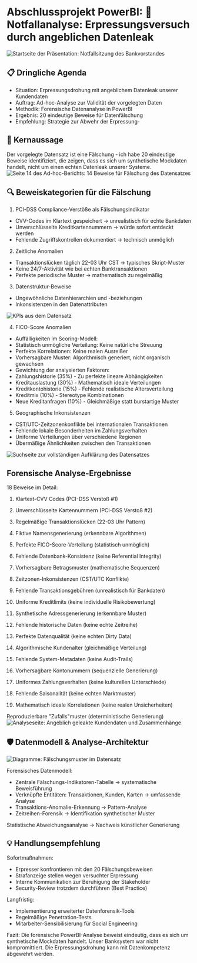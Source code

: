 # Abschlussprojekt PowerBI: 🚨 Notfallanalyse: Erpressungsversuch durch angeblichen Datenleak

![Startseite der Präsentation: Notfallsitzung des Bankvorstandes](img/screenshot0.png)

## 📋 Dringliche Agenda

- Situation: Erpressungsdrohung mit angeblichem Datenleak unserer Kundendaten
- Auftrag: Ad-hoc-Analyse zur Validität der vorgelegten Daten
- Methodik: Forensische Datenanalyse in PowerBI
- Ergebnis: 20 eindeutige Beweise für Datenfälschung
- Empfehlung: Strategie zur Abwehr der Erpressung-

## 🎯 Kernaussage

Der vorgelegte Datensatz ist eine Fälschung - ich habe 20 eindeutige Beweise identifiziert, die zeigen, dass es sich um synthetische Mockdaten handelt, nicht um einen echten Datenleak unserer Systeme.
![Seite 14 des Ad-hoc-Berichts: 14 Beweise für Fälschung des Datensatzes](img/screenshot1.png)

## 🔍 Beweiskategorien für die Fälschung

1. PCI-DSS Compliance-Verstöße als Fälschungsindikator

- CVV-Codes im Klartext gespeichert → unrealistisch für echte Bankdaten
- Unverschlüsselte Kreditkartennummern → würde sofort entdeckt werden
- Fehlende Zugriffskontrollen dokumentiert → technisch unmöglich

2. Zeitliche Anomalien

- Transaktionslücken täglich 22-03 Uhr CST → typisches Skript-Muster
- Keine 24/7-Aktivität wie bei echten Banktransaktionen
- Perfekte periodische Muster → mathematisch zu regelmäßig

3. Datenstruktur-Beweise

- Ungewöhnliche Datenhierarchien und -beziehungen
- Inkonsistenzen in den Datenattributen

![KPIs aus dem Datensatz](img/screenshot2.png)

4. FICO-Score Anomalien

- Auffälligkeiten im Scoring-Modell:
- Statistisch unmögliche Verteilung: Keine natürliche Streuung
- Perfekte Korrelationen: Keine realen Ausreißer
- Vorhersagbare Muster: Algorithmisch generiert, nicht organisch gewachsen
- Gewichtung der analysierten Faktoren:
- Zahlungshistorie (35%) - Zu perfekte lineare Abhängigkeiten
- Kreditauslastung (30%) - Mathematisch ideale Verteilungen
- Kreditkontohistorie (15%) - Fehlende realistische Altersverteilung
- Kreditmix (10%) - Stereotype Kombinationen
- Neue Kreditanfragen (10%) - Gleichmäßige statt burstartige Muster

5. Geographische Inkonsistenzen

- CST/UTC-Zeitzonenkonflikte bei internationalen Transaktionen
- Fehlende lokale Besonderheiten im Zahlungsverhalten
- Uniforme Verteilungen über verschiedene Regionen
- Übermäßige Ähnlichkeiten zwischen den Transaktionen

![Suchseite zur vollständigen Aufklärung des Datensatzes](img/screenshot3.png)

## Forensische Analyse-Ergebnisse

18 Beweise im Detail:

1. Klartext-CVV Codes (PCI-DSS Verstoß #1)

2. Unverschlüsselte Kartennummern (PCI-DSS Verstoß #2)

3. Regelmäßige Transaktionslücken (22-03 Uhr Pattern)

4. Fiktive Namensgenerierung (erkennbare Algorithmen)

5. Perfekte FICO-Score-Verteilung (statistisch unmöglich)

6. Fehlende Datenbank-Konsistenz (keine Referential Integrity)

7. Vorhersagbare Betragsmuster (mathematische Sequenzen)

8. Zeitzonen-Inkonsistenzen (CST/UTC Konflikte)

9. Fehlende Transaktionsgebühren (unrealistisch für Bankdaten)

10. Uniforme Kreditlimits (keine individuelle Risikobewertung)

11. Synthetische Adressgenerierung (erkennbare Muster)

12. Fehlende historische Daten (keine echte Zeitreihe)

13. Perfekte Datenqualität (keine echten Dirty Data)

14. Algorithmische Kundenalter (gleichmäßige Verteilung)

15. Fehlende System-Metadaten (keine Audit-Trails)

16. Vorhersagbare Kontonummern (sequenzielle Generierung)

17. Uniformes Zahlungsverhalten (keine kulturellen Unterschiede)

18. Fehlende Saisonalität (keine echten Marktmuster)

19. Mathematisch ideale Korrelationen (keine realen Unsicherheiten)

Reproduzierbare "Zufalls"muster (deterministische Generierung)
![Analyseseite: Angeblich geleakte Kundendaten und Zusammenhänge](img/screenshot4.png)

## 🛡️ Datenmodell & Analyse-Architektur

![Diagramme: Fälschungsmuster im Datensatz](img/screenshot5.png)

Forensisches Datenmodell:

- Zentrale Fälschungs-Indikatoren-Tabelle → systematische Beweisführung
- Verknüpfte Entitäten: Transaktionen, Kunden, Karten → umfassende Analyse
- Transaktions-Anomalie-Erkennung → Pattern-Analyse
- Zeitreihen-Forensik → Identifikation synthetischer Muster

Statistische Abweichungsanalyse → Nachweis künstlicher Generierung

## 💡 Handlungsempfehlung

Sofortmaßnahmen:

- Erpresser konfrontieren mit den 20 Fälschungsbeweisen
- Strafanzeige stellen wegen versuchter Erpressung
- Interne Kommunikation zur Beruhigung der Stakeholder
- Security-Review trotzdem durchführen (Best Practice)

Langfristig:

- Implementierung erweiterter Datenforensik-Tools
- Regelmäßige Penetration-Tests
- Mitarbeiter-Sensibilisierung für Social Engineering

Fazit: Die forensische PowerBI-Analyse beweist eindeutig, dass es sich um synthetische Mockdaten handelt. Unser Banksystem war nicht kompromittiert. Die Erpressungsdrohung kann mit Datenkompetenz abgewehrt werden.
